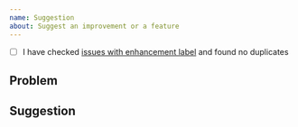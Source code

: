```yaml
---
name: Suggestion
about: Suggest an improvement or a feature
---
```

<!--
    Thank you for contributing to Typedoc! 
    
    First, please use a clear and descriptive title for the issue to identify the suggestion.
    
    Please be as specific as possible! Provide codes, screenshots, repositories, explanations, issues, links ... anything that could describe your point.
-->

- [ ] I have checked [issues with enhancement label](https://github.com/TypeStrong/typedoc/labels/enhancement) and found no duplicates

## Problem
<!--
    What is missing or inconvenient without this improvement or feature?
-->

## Suggestion
<!--
    How do you suggest fixing the problem?
-->
